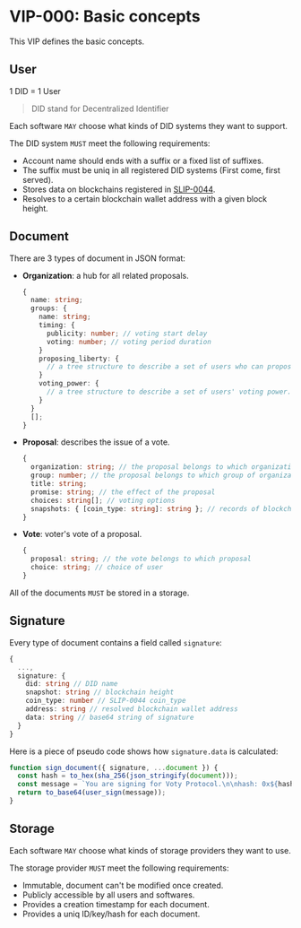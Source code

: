 # VIP-000: Basic concepts

This VIP defines the basic concepts.

## User

1 DID = 1 User

> DID stand for Decentralized Identifier

Each software `MAY` choose what kinds of DID systems they want to support.

The DID system `MUST` meet the following requirements:

- Account name should ends with a suffix or a fixed list of suffixes.
- The suffix must be uniq in all registered DID systems (First come, first served).
- Stores data on blockchains registered in [SLIP-0044](https://github.com/satoshilabs/slips/blob/master/slip-0044.md).
- Resolves to a certain blockchain wallet address with a given block height.

## Document

There are 3 types of document in JSON format:

- **Organization**: a hub for all related proposals.

  ```ts
  {
    name: string;
    groups: {
      name: string;
      timing: {
        publicity: number; // voting start delay
        voting: number; // voting period duration
      }
      proposing_liberty: {
        // a tree structure to describe a set of users who can propose.
      }
      voting_power: {
        // a tree structure to describe a set of users' voting power.
      }
    }
    [];
  }
  ```

- **Proposal**: describes the issue of a vote.

  ```ts
  {
    organization: string; // the proposal belongs to which organization
    group: number; // the proposal belongs to which group of organization
    title: string;
    promise: string; // the effect of the proposal
    choices: string[]; // voting options
    snapshots: { [coin_type: string]: string }; // records of blockchains' height
  }
  ```

- **Vote**: voter's vote of a proposal.

  ```ts
  {
    proposal: string; // the vote belongs to which proposal
    choice: string; // choice of user
  }
  ```

All of the documents `MUST` be stored in a storage.

## Signature

Every type of document contains a field called `signature`:

```ts
{
  ...,
  signature: {
    did: string // DID name
    snapshot: string // blockchain height
    coin_type: number // SLIP-0044 coin_type
    address: string // resolved blockchain wallet address
    data: string // base64 string of signature
  }
}
```

Here is a piece of pseudo code shows how `signature.data` is calculated:

```ts
function sign_document({ signature, ...document }) {
  const hash = to_hex(sha_256(json_stringify(document)));
  const message = `You are signing for Voty Protocol.\n\nhash: 0x${hash}`;
  return to_base64(user_sign(message));
}
```

## Storage

Each software `MAY` choose what kinds of storage providers they want to use.

The storage provider `MUST` meet the following requirements:

- Immutable, document can't be modified once created.
- Publicly accessible by all users and softwares.
- Provides a creation timestamp for each document.
- Provides a uniq ID/key/hash for each document.
